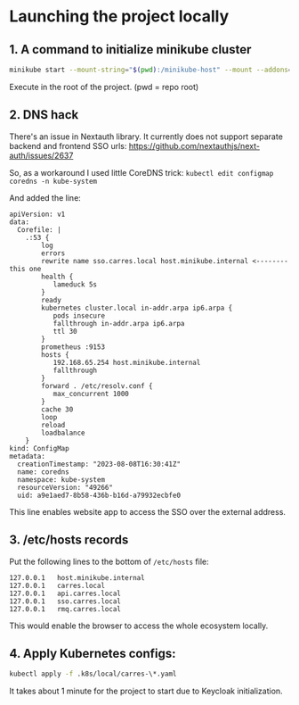# Launching the project locally


## 1. A command to initialize minikube cluster

```bash
minikube start --mount-string="$(pwd):/minikube-host" --mount --addons=ingress,coredns
```

Execute in the root of the project. (pwd = repo root)

## 2. DNS hack

There's an issue in Nextauth library. It currently does not support separate backend and frontend SSO urls:
https://github.com/nextauthjs/next-auth/issues/2637

So, as a workaround I used little CoreDNS trick:
`kubectl edit configmap coredns -n kube-system`

And added the line:

```CoreDNS
apiVersion: v1
data:
  Corefile: |
    .:53 {
        log
        errors
        rewrite name sso.carres.local host.minikube.internal <-------- this one
        health {
           lameduck 5s
        }
        ready
        kubernetes cluster.local in-addr.arpa ip6.arpa {
           pods insecure
           fallthrough in-addr.arpa ip6.arpa
           ttl 30
        }
        prometheus :9153
        hosts {
           192.168.65.254 host.minikube.internal
           fallthrough
        }
        forward . /etc/resolv.conf {
           max_concurrent 1000
        }
        cache 30
        loop
        reload
        loadbalance
    }
kind: ConfigMap
metadata:
  creationTimestamp: "2023-08-08T16:30:41Z"
  name: coredns
  namespace: kube-system
  resourceVersion: "49266"
  uid: a9e1aed7-8b58-436b-b16d-a79932ecbfe0
```

This line enables website app to access the SSO over the external address.

## 3. /etc/hosts records

Put the following lines to the bottom of `/etc/hosts` file:

```hosts
127.0.0.1	host.minikube.internal
127.0.0.1	carres.local
127.0.0.1	api.carres.local
127.0.0.1	sso.carres.local
127.0.0.1	rmq.carres.local
```

This would enable the browser to access the whole ecosystem locally.

## 4. Apply Kubernetes configs:

```bash
kubectl apply -f .k8s/local/carres-\*.yaml
```

It takes about 1 minute for the project to start due to Keycloak initialization.